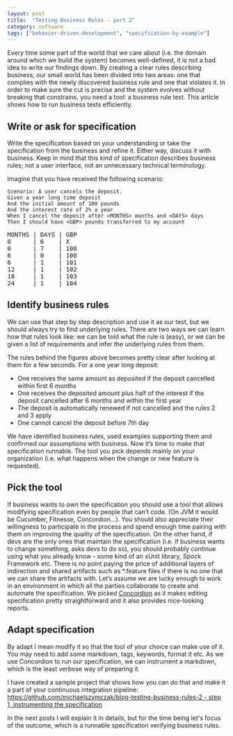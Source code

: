 ```yaml
---
layout: post
title:  "Testing Business Rules - part 2"
category: software
tags: ["behavior-driven-development", "specification-by-example"]
---
```



<p class="excerpt">
Every time some part of the world that we care about (i.e. the domain around which we build the system) becomes well-defined, it is not a bad idea to write our findings down. By creating a clear rules describing business, our small world has been divided into two areas: one that complies with the newly discovered business rule and one that violates it. In order to make sure the cut is precise and the system evolves without breaking that constrains, you need a tool: a business rule test. This article shows how to run business tests efficiently.
</p>
<span class="readmore"/>

## Write or ask for specification

Write the specification based on your understanding or take the specification from the business and refine it. Either way, discuss it with business. Keep in mind that this kind of specification describes business rules; not a user interface, not an unnecessary technical terminology.

 Imagine that you have received the following scenario:

~~~gherkin
Scenario: A user cancels the deposit.
Given a year long time deposit
And the initial amount of 100 pounds
And the interest rate of 2% a year
When I cancel the deposit after <MONTHS> months and <DAYS> days
Then I should have <GBP> pounds transferred to my account
~~~

<pre>
MONTHS | DAYS | GBP
0      | 6    | X
0      | 7    | 100
6      | 0    | 100
6      | 1    | 101
12     | 1    | 102
18     | 1    | 103
24     | 1    | 104
</pre>

## Identify business rules

We can use that step by step description and use it as our test, but we should always try to find underlying rules. There are two ways we can learn how that rules look like: we can be told what the rule is (easy), or we can be given a list of requirements and infer the underlying rules from them.

The rules behind the figures above becomes pretty clear after looking at them for a few seconds. For a one year long deposit:

- One receives the same amount as deposited if the deposit cancelled within first 6 months
- One receives the deposited amount plus half of the interest if the deposit cancelled after 6 months and within the first year
- The deposit is automatically renewed if not cancelled and the rules 2 and 3 apply
- One cannot cancel the deposit before 7th day

We have identified business rules, used examples supporting them and confirmed our assumptions with business. Now it’s time to make that specification runnable. The tool you pick depends mainly on your organization (i.e. what happens when the change or new feature is requested). 

## Pick the tool

If business wants to own the specification you should use a tool that allows modifying specification even by people that can’t code. (On JVM it would be Cucumber, Fitnesse, Concordion...). You should also appreciate their willingness to participate in the process and spend enough time pairing with them on improving the quality of the specification. On the other hand, if devs are the only ones that maintain the specification (i.e. if business wants to change something, asks devs to do so), you should probably continue using what you already know - some kind of an xUnit library, Spock Framework etc. There is no point paying the price of  additional layers of indirection and shared artifacts such as *.feature files if there is no one that we can share the artifacts with.
Let’s assume we are lucky enough to work in an environment in which all the parties collaborate to create and automate the specification.
We picked [Concordion](http://concordion.org/) as it makes editing specification pretty straightforward and it also provides nice-looking reports.

## Adapt specification
By adapt I mean modify it so that the tool of your choice can make use of it. You may need to add some markdown, tags, keywords, format it etc.
As we use Concordion to run our specification, we can instrument a markdown, which is the least verbose way of preparing it.

I have created a sample project that shows how you can do that and make it a part of your continuous integration pipeline: 
[https://github.com/michaelszymczak/blog-testing-business-rules-2 - step 1, instrumenting the specification](https://github.com/michaelszymczak/blog-testing-business-rules-2/tree/34d8610abd98ad871c5489e3818bee6ccddf65af)

In the next posts I will explain it in details, but for the time being let's focus of the outcome, which is a runnable specification verifying business rules.
